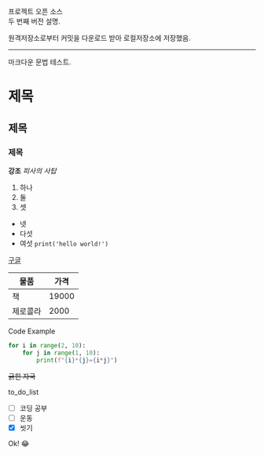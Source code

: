 프로젝트 오픈 소스   
두 번째 버전 설명.

원격저장소로부터 커밋을 다운로드 받아 로컬저장소에 저장했음. 


---
마크다운 문법 테스트.

# 제목
## 제목
### 제목
**강조**
*피사의 사탑*
1. 하나
2. 둘 
3. 셋
- 넷
- 다섯
- 여섯
`print('hello world!')`

[구글](https://www.google.co.kr/?hl=ko)

| 물품 | 가격 |
|------|------|
| 책 | 19000 |
|제로콜라|2000|

Code Example
```python
for i in range(2, 10):
    for j in range(1, 10):
        print(f"{i}*{j}={i*j}")
```

~~긁힌 자국~~ 

to_do_list
- [ ] 코딩 공부
- [ ] 운동
- [x] 씻기

Ok! :joy: